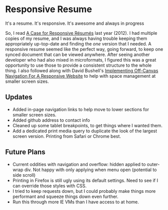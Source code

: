 Responsive Resume
=================

It's a resume. It's responsive. It's awesome and always in progress

So, I read [A Case for Responsive Résumés](http://alistapart.com/article/a-case-for-responsive-resumes) last year (2012). I had multiple copies of my resume, and I was always having trouble keeping them appropriately up-top-date and finding the *one* version that I needed. A responsive resume seemed like the perfect way, going forward, to keep one synced document that can be viewed anywhere. After seeing another developer who had also mixed in microformats, I figured this was a great opportunity to use those to provide a consistent structure to the whole thing. I also followed along with David Bushell's [Implementing Off-Canvas Navigation For A Responsive Website](http://coding.smashingmagazine.com/2013/01/15/off-canvas-navigation-for-responsive-website/) to help with space management at smaller screen sizes.

Updates
-------
-  Added in-page navigation links to help move to lower sections for smaller screen sizes.
-  Added github address to contact info
-  Cleaned up some tablet breakpoints, to get things where I wanted them.
-  Add a dedicated print media query to duplicate the look of the largest screen version. Printing from Safari or Chrome best.

Future Plans
------------
-  Current oddities with navigation and overflow: hidden applied to outer-wrap div. Not happy with only applying when menu open (potential to side scroll)
-  Printing in Firefox is still ugly using its default settings. Need to see if I can override those styles with CSS.
-  I tried to keep requests down, but I could probably make things more performant and squeeze things down even further.
-  Run this through more IE VMs than I have access to at home.